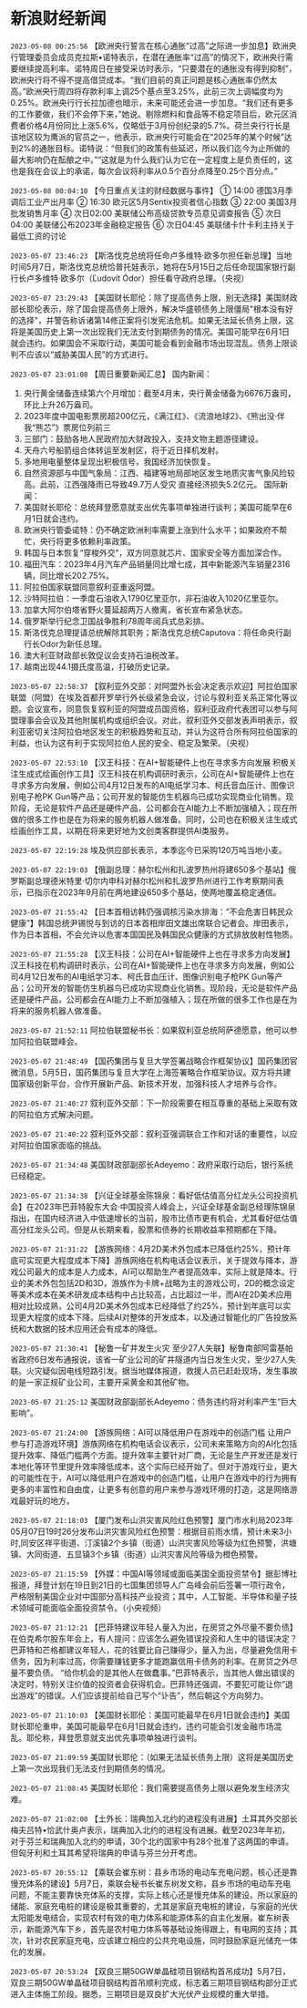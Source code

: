 # 新浪财经新闻
`2023-05-08 00:25:56` 【欧洲央行誓言在核心通胀“过高”之际进一步加息】欧洲央行管理委员会成员克拉斯•诺特表示，在潜在通胀率“过高”的情况下，欧洲央行需要继续提高利率。诺特周日在接受采访时表示，“只要潜在的通胀没有得到抑制”，欧洲央行将不得不提高借贷成本。“我们目前的真正问题是核心通胀率仍然太高。”欧洲央行周四将存款利率上调25个基点至3.25%，此前三次上调幅度均为0.25%。欧洲央行行长拉加德也暗示，未来可能还会进一步加息。“我们还有更多的工作要做，我们不会停下来，”她说。剔除燃料和食品等不稳定项目后，欧元区消费者价格4月份同比上涨5.6%，仅略低于3月份创纪录的5.7%。荷兰央行行长是该地区较为鹰派的官员之一，他表示，欧洲央行可能会在“2025年的某个时候”达到2%的通胀目标。诺特说：“但我们的政策有些延迟，所以我们迄今为止所做的最大影响仍在酝酿之中。”“这就是为什么我们认为它在一定程度上是负责任的，这也是我在会议上的承诺，每次会议将利率从0.5个百分点降至0.25个百分点。”

`2023-05-08 00:04:10` 【今日重点关注的财经数据与事件】
① 14:00 德国3月季调后工业产出月率
② 16:30 欧元区5月Sentix投资者信心指数
③ 22:00 美国3月批发销售月率
④ 次日02:00 美联储公布高级贷款专员意见调查报告
⑤ 次日04:00 美联储公布2023年金融稳定报告
⑥ 次日04:45 美联储卡什卡利主持关于最低工资的讨论

`2023-05-07 23:46:23` 【斯洛伐克总统将任命卢多维特·欧多尔担任新总理】当地时间5月7日，斯洛伐克总统恰普托娃表示，她将在5月15日之后任命现国家银行副行长卢多维特·欧多尔（Ľudovít Ódor）担任看守政府总理。（央视）

`2023-05-07 23:29:43` 【美国财长耶伦：除了提高债务上限，别无选择】美国财政部长耶伦表示，除了国会提高债务上限外，解决华盛顿债务上限僵局"根本没有好的选择"，并警告称诉诸第14修正案将引发宪法危机。如果无法延长债务上限，这将是美国历史上第一次出现我们无法支付到期债务的情况。美国可能早在6月1日就会违约。如果国会不采取行动，美国可能会看到金融市场出现混乱。债务上限谈判不应该以“威胁美国人民”的方式进行。

`2023-05-07 23:01:08` 【周日重要新闻汇总】
国内新闻：
1. 央行黄金储备连续第六个月增加：截至4月末，央行黄金储备为6676万盎司，环比上升26万盎司。
2. 2023年度中国电影票房超200亿元，《满江红》、《流浪地球2》、《熊出没·伴我“熊芯”》票房位列前三
3. 三部门：鼓励各地人民政府加大财政投入，支持文物主题游径建设。
4. 天舟六号船箭组合体转运至发射区，将于近日择机发射。
5. 多地用电量整体呈现出积极信号，我国经济加快恢复。
6. 自然资源部与中国气象局：江西、福建等地局部地区发生地质灾害气象风险较高。此前，江西强降雨已导致49.7万人受灾 直接经济损失5.2亿元。
国际新闻：
1. 美国财长耶伦：总统拜登愿意就支出优先事项单独进行谈判；美国可能早在6月1日就会违约。
2.  欧洲央行管委诺特：仍不确定欧洲利率需要上涨到什么水平；如果政府不帮忙，央行将更多依赖利率政策。
3. 韩国与日本恢复“穿梭外交”，双方同意就芯片、国家安全等方面加深合作。
4. 福田汽车：2023年4月汽车产品销量同比增七成，其中新能源汽车销量2316辆，同比增长202.75%。
5. 阿拉伯国家联盟同意叙利亚重返阿盟。
6. 沙特阿拉伯：一季度石油收入1790亿里亚尔，非石油收入1020亿里亚尔。
7. 加拿大阿尔伯塔省野火蔓延超两万人撤离，省长宣布紧急状态。
8. 俄罗斯举行纪念卫国战争胜利78周年阅兵式总彩排。
9. 斯洛伐克总理提请总统解除其职务；斯洛伐克总统Caputova：将任命央行副行长Odor为新任总理。
10. 澳大利亚财政部长敦促议会支持石油税改革。
11. 越南出现44.1摄氏度高温，打破历史记录。

`2023-05-07 22:58:37` 【叙利亚外交部：对阿盟外长会决定表示欢迎】阿拉伯国家联盟（阿盟）在埃及首都开罗举行外长级紧急会议，讨论与叙利亚关系正常化等议题。会议宣布，同意恢复叙利亚的阿盟成员国资格，叙利亚政府代表团可以参与阿盟理事会会议及其他附属机构或组织会议。对此，叙利亚外交部发表声明表示，叙利亚密切关注阿拉伯地区发生的积极趋势和互动，并认为这符合所有阿拉伯国家的利益，也认为这有利于实现阿拉伯人民的安全、稳定及繁荣。（央视）

`2023-05-07 22:53:10` 【汉王科技：在AI+智能硬件上也在寻求多方向发展 积极关注生成式绘画创作工具】汉王科技在机构调研时表示，公司在AI+智能硬件上也在寻求多方向发展，例如公司4月12日发布的AI电纸学习本、柯氏音血压计、图像识别电子枪PK Gun等产品；公司开发的智能仿生机器鸟已成功实现商业化销售。现阶段，无论是软件产品还是硬件产品，公司都会在AI能力上不断加强植入；现在所做的很多工作也是在为将来的服务机器人做准备。同时，公司也在积极关注生成式绘画创作工具，以期在将来更好地为文创类客群提供AI类服务。

`2023-05-07 22:19:28` 埃及供应部长表示，本季迄今已采购120万吨当地小麦。

`2023-05-07 22:19:03` 【俄副总理：赫尔松州和扎波罗热州将建650多个基站】俄罗斯副总理德米特里·切尔内申科对赫尔松州和扎波罗热州进行工作考察期间表示，已指示在2023年9月前在两地建设650多个基站，使两地覆盖稳定通信。

`2023-05-07 21:55:42` 【日本首相访韩仍强调核污染水排海：“不会危害日韩民众健康”】韩国总统尹锡悦与到访的日本首相岸田文雄出席联合记者会。岸田表示，作为日本首相，不会允许以危害本国国民及韩国民众健康的方式排放放射性物质。

`2023-05-07 21:55:28` 【汉王科技：公司在AI+智能硬件上也在寻求多方向发展】汉王科技在机构调研时表示，公司在AI+智能硬件上也在寻求多方向发展，例如公司4月12日发布的AI电纸学习本、柯氏音血压计、图像识别电子枪PK Gun等产品；公司开发的智能仿生机器鸟已成功实现商业化销售。现阶段，无论是软件产品还是硬件产品，公司都会在AI能力上不断加强植入；现在所做的很多工作也是在为将来的服务机器人做准备。

`2023-05-07 21:52:11` 阿拉伯联盟秘书长：如果叙利亚总统阿萨德愿意，他可以参加阿拉伯联盟峰会。

`2023-05-07 21:48:49` 【国药集团与复旦大学签署战略合作框架协议】国药集团官微消息，5月5日，国药集团与复旦大学在上海签署略合作框架协议。双方将共建国家级创新平台，合作开展新产品、新技术开发，加强科技人才培养与合作。

`2023-05-07 21:40:27` 叙利亚外交部：下一阶段需要在相互尊重的基础上采取有效的阿拉伯方式解决问题。

`2023-05-07 21:40:22` 叙利亚外交部：叙利亚强调联合工作和对话的重要性，以应对阿拉伯国家面临的挑战。

`2023-05-07 21:34:48` 美国财政部副部长Adeyemo：政府采取行动后，银行系统已经稳定。

`2023-05-07 21:34:38` 【兴证全球基金陈锦泉：看好低估值高分红龙头公司投资机会】在2023年巴菲特股东大会·中国投资人峰会上，兴证全球基金副总经理陈锦泉指出，在国内经济进入中低速增长的当前，股市比债市更有机会，尤其看好低估值高分红龙头公司。但是从长期来看，股票和债券的长期收益率预期都在下降。

`2023-05-07 21:31:22` 【游族网络：4月2D美术外包成本已降低约25%，预计年底可实现更大程度成本下降】游族网络在机构电话会议表示，关于提效与降本，游戏公司最大的成本是人力成本，AI可以帮助生产者提高效率，实际上就是降本。行业的美术外包包括2D和3D，游族作为卡牌+战略为主的游戏公司，2D的概念设定等美术成本在美术研发成本结构中占比较高，占比超过一半，而AI在2D美术应用相对比较成熟，公司4月2D美术外包成本已经降低了约25%，预计到年底可以实现更大程度的成本下降。后续AI对整体的开发成本，以及通过智能化的广告投放系统和大数据的技术应用还会有成本的降低。

`2023-05-07 21:30:41` 【秘鲁一矿井发生火灾 至少27人失联】秘鲁南部阿雷基帕省政府6日发布通报说，该省一矿业公司的矿井隧道内当日发生火灾，至少27人失联。火灾疑似因电线短路引发。据当地媒体报道，救援人员已赶赴现场，发生事故的是一家正规矿业公司，主要开采黄金和其他矿物。

`2023-05-07 21:25:12` 美国财政部副部长Adeyemo：债务违约将对利率产生“巨大影响”。

`2023-05-07 21:24:00` 【游族网络：AI可以降低用户在游戏中的创造门槛 让用户参与打造游戏环境】游族网络在机构电话会议表示，公司未来策略方向的AI化包括提升效率、降低门槛两个方面。提升效率主要针对厂商，无论是生产开发还是发行本地化等环节里提升效率降低成本，这个实际已经开始了。但对于游戏行业，更大的可能性在于，AI可以降低用户在游戏中的创造门槛，让用户在游戏中的行为拥有更多的丰富性和自由度，让更多有创意的用户来参与游戏环境的打造，这是网络游戏最好玩的地方。

`2023-05-07 21:18:03` 【厦门发布山洪灾害风险红色预警】厦门市水利局2023年05月07日19时26分发布山洪灾害风险红色预警：根据目前雨水情，预计未来3小时,同安区祥平街道、汀溪镇2个乡镇（街道）山洪灾害风险等级为红色预警，洪塘镇、大同街道、五显镇3个乡镇（街道）山洪灾害风险等级为橙色预警。

`2023-05-07 21:15:59` 【外媒：中国AI等领域或面临美国全面投资禁令】据彭博社报道，拜登计划在19日到21日的七国集团领导人广岛峰会前后签署一项行政令，严格限制美国企业对中国部分高科技产业投资；其中，人工智能、半导体和量子技术领域可能面临全面投资禁令。（小央视频）

`2023-05-07 21:12:21` 【巴菲特建议年轻人量入为出，在房贷之外尽量不要负债】在伯克希尔股东年会上，有人提问：应该怎么避免错误投资和人生中的错误决定？巴菲特和芒格都建议年轻人，花的钱要比自己赚得少，量入为出，尽量避免信用卡债务，因为利率过高，你需要赚钱更多才能跑赢信用卡债务的利率。在房贷之外尽量不要负债。 “给你机会的是其他人在做蠢事。”巴菲特表示，当其他人做出错误的决定时，特别关注价值的投资者会获得机会。巴菲特还强调，不要犯可能让你“退出游戏”的错误。人们应该提前给自己写个“讣告”，然后朝这个方向努力。

`2023-05-07 21:10:03` 【美国财长耶伦：美国可能最早在6月1日就会违约】美国财长耶伦重申，美国可能最早在6月1日就会违约，违约可能会引发金融市场混乱。耶伦称，拜登愿意就支出优先事项单独进行谈判。

`2023-05-07 21:09:59` 美国财长耶伦：（如果无法延长债务上限）这将是美国历史上第一次出现我们无法支付到期债务的情况。

`2023-05-07 21:08:45` 美国财长耶伦：我们需要提高债务上限以避免发生经济灾难。

`2023-05-07 21:02:00` 【土外长：瑞典加入北约的进程没有进展】土耳其外交部长梅夫吕特•恰武什奥卢表示，瑞典加入北约的进程没有进展。截至2023年年初，对于芬兰和瑞典加入北约的申请，30个北约国家中有28个批准了这两国的申请。但匈牙利和土耳其希望将瑞典的申请与芬兰分开考虑。

`2023-05-07 20:55:12` 【乘联会崔东树：县乡市场的电动车充电问题，核心还是靠慢充体系的建设】5月7日，乘联会秘书长崔东树发文称，县乡市场的电动车充电问题，不能主要靠快充体系的支撑，实际上核心还是慢充体系的建设。所以家庭的储能、家庭充电桩的建设是极其重要的，尤其是家庭充电桩的建设，与家庭的光伏太阳能发电结合，实现农村有效的电力体系和能源体系的自主化发展。崔东树表示，新能源汽车下乡，首先是农村电力体系等基础设施得跟上，有电网的支持；其次，针对农民家庭充电，应该建立相应的公共充电设施，同时鼓励家庭光储充一体化的发展。

`2023-05-07 20:53:24` 【双良三期50GW单晶硅项目钢结构首吊成功】5月7日，双良三期50GW单晶硅项目钢结构首吊顺利完成，标志着三期项目钢结构部分正式进入主体施工阶段。据悉，三期项目是双良扩大光伏产业规模的重大举措。

